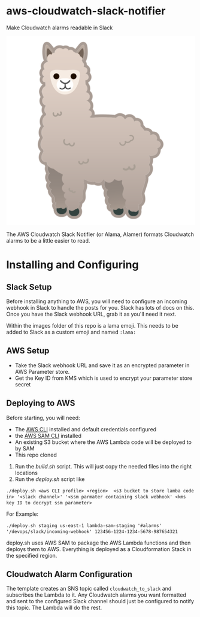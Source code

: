 # aws-cloudwatch-slack-notifier
Make Cloudwatch alarms readable in Slack

![Alama](https://raw.githubusercontent.com/rewindio/aws-cloudwatch-slack-notifier/main/images/lama-emoji.png)

The AWS Cloudwatch Slack Notifier (or Alama, Alamer) formats Cloudwatch alarms to be a little easier to read.

# Installing and Configuring

## Slack Setup
Before installing anything to AWS, you will need to configure an incoming webhook in Slack to handle the posts for you.  Slack has lots of docs on this.  Once you have the Slack webhook URL, grab it as you'll need it next.

Within the images folder of this repo is a lama emoji. This needs to be added to Slack as a custom emoji and named `:lama:`

## AWS Setup
* Take the Slack webhook URL and save it as an encrypted parameter in AWS Parameter store.
* Get the Key ID from KMS which is used to encrypt your parameter store secret

## Deploying to AWS
Before starting, you will need:
* The [AWS CLI](https://aws.amazon.com/cli/) installed and default credentials configured
* the [AWS SAM CLI](https://github.com/awslabs/aws-sam-cli) installed
* An existing S3 bucket where the AWS Lambda code will be deployed to by SAM
* This repo cloned

1. Run the *build.sh* script.  This will just copy the needed files into the right locations
2. Run the *deploy.sh* script like

```
./deploy.sh <aws CLI profile> <region>  <s3 bucket to store lamba code in> '<slack channel>' '<ssm parmater containing slack webhook' <kms key ID to decrypt ssm parameter>
```

For Example:

```
./deploy.sh staging us-east-1 lambda-sam-staging '#alarms' '/devops/slack/incoming-webhook' 123456-1224-1234-5678-987654321
```

deploy.sh uses AWS SAM to package the AWS Lambda functions and then deploys them to AWS.  Everything is deployed as a Cloudformation Stack in the specified region.

## Cloudwatch Alarm Configuration
The template creates an SNS topic called `cloudwatch_to_slack` and subscribes the Lambda to it.  Any Cloudwatch alarms you want formatted and sent to the configured Slack channel should just be configured to notify this topic.  The Lambda will do the rest.
